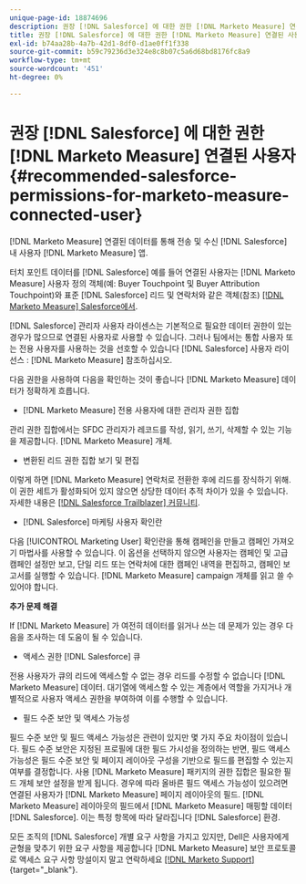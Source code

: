 ```yaml
---
unique-page-id: 18874696
description: 권장 [!DNL Salesforce] 에 대한 권한 [!DNL Marketo Measure] 연결된 사용자 - [!DNL Marketo Measure] - 제품 설명서
title: 권장 [!DNL Salesforce] 에 대한 권한 [!DNL Marketo Measure] 연결된 사용자
exl-id: b74aa28b-4a7b-42d1-8df0-d1ae0ff1f338
source-git-commit: b59c79236d3e324e8c8b07c5a6d68bd8176fc8a9
workflow-type: tm+mt
source-wordcount: '451'
ht-degree: 0%

---
```


# 권장 [!DNL Salesforce] 에 대한 권한 [!DNL Marketo Measure] 연결된 사용자 {#recommended-salesforce-permissions-for-marketo-measure-connected-user}

[!DNL Marketo Measure] 연결된 데이터를 통해 전송 및 수신 [!DNL Salesforce] 내 사용자 [!DNL Marketo Measure] 앱.

터치 포인트 데이터를 [!DNL Salesforce] 예를 들어 연결된 사용자는 [!DNL Marketo Measure] 사용자 정의 객체(예: Buyer Touchpoint 및 Buyer Attribution Touchpoint)와 표준 [!DNL Salesforce] 리드 및 연락처와 같은 객체(참조) [[!DNL Marketo Measure] Salesforce에서](/help/configuration-and-setup/marketo-measure-and-salesforce/how-marketo-measure-and-salesforce-interact.md).

[!DNL Salesforce] 관리자 사용자 라이센스는 기본적으로 필요한 데이터 권한이 있는 경우가 많으므로 연결된 사용자로 사용할 수 있습니다. 그러나 팀에서는 통합 사용자 또는 전용 사용자를 사용하는 것을 선호할 수 있습니다 [!DNL Salesforce] 사용자 라이선스 : [!DNL Marketo Measure] 참조하십시오.

다음 권한을 사용하여 다음을 확인하는 것이 좋습니다 [!DNL Marketo Measure] 데이터가 정확하게 흐릅니다.

* [!DNL Marketo Measure] 전용 사용자에 대한 관리자 권한 집합

관리 권한 집합에서는 SFDC 관리자가 레코드를 작성, 읽기, 쓰기, 삭제할 수 있는 기능을 제공합니다. [!DNL Marketo Measure] 개체.

* 변환된 리드 권한 집합 보기 및 편집

이렇게 하면 [!DNL Marketo Measure] 연락처로 전환한 후에 리드를 장식하기 위해. 이 권한 세트가 활성화되어 있지 않으면 상당한 데이터 추적 차이가 있을 수 있습니다. 자세한 내용은 [[!DNL Salesforce Trailblazer] 커뮤니티](https://help.salesforce.com/articleView?id=leads_view_edit_converted.htm&amp;type=5).

* [!DNL Salesforce] 마케팅 사용자 확인란

다음 [!UICONTROL Marketing User] 확인란을 통해 캠페인을 만들고 캠페인 가져오기 마법사를 사용할 수 있습니다. 이 옵션을 선택하지 않으면 사용자는 캠페인 및 고급 캠페인 설정만 보고, 단일 리드 또는 연락처에 대한 캠페인 내역을 편집하고, 캠페인 보고서를 실행할 수 있습니다. [!DNL Marketo Measure] campaign 개체를 읽고 쓸 수 있어야 합니다.

**추가 문제 해결**

If [!DNL Marketo Measure] 가 여전히 데이터를 읽거나 쓰는 데 문제가 있는 경우 다음을 조사하는 데 도움이 될 수 있습니다.

* 액세스 권한 [!DNL Salesforce] 큐

전용 사용자가 큐의 리드에 액세스할 수 없는 경우 리드를 수정할 수 없습니다 [!DNL Marketo Measure] 데이터. 대기열에 액세스할 수 있는 계층에서 역할을 가지거나 개별적으로 사용자 액세스 권한을 부여하여 이를 수행할 수 있습니다.

* 필드 수준 보안 및 액세스 가능성

필드 수준 보안 및 필드 액세스 가능성은 관련이 있지만 몇 가지 주요 차이점이 있습니다. 필드 수준 보안은 지정된 프로필에 대한 필드 가시성을 정의하는 반면, 필드 액세스 가능성은 필드 수준 보안 및 페이지 레이아웃 구성을 기반으로 필드를 편집할 수 있는지 여부를 결정합니다. 사용 [!DNL Marketo Measure] 패키지의 권한 집합은 필요한 필드 개체 보안 설정을 받게 됩니다. 경우에 따라 올바른 필드 액세스 가능성이 있으려면 연결된 사용자가 [!DNL Marketo Measure] 페이지 레이아웃의 필드. [!DNL Marketo Measure] 레이아웃의 필드에서 [!DNL Marketo Measure] 매핑할 데이터 [!DNL Salesforce]. 이는 특정 항목에 따라 달라집니다 [!DNL Salesforce] 환경.

모든 조직의 [!DNL Salesforce] 개별 요구 사항을 가지고 있지만, Dell은 사용자에게 균형을 맞추기 위한 요구 사항을 제공합니다 [!DNL Marketo Measure] 보안 프로토콜로 액세스 요구 사항 망설이지 말고 연락하세요 [[!DNL Marketo Support]](https://nation.marketo.com/t5/support/ct-p/Support){target="_blank"}.
